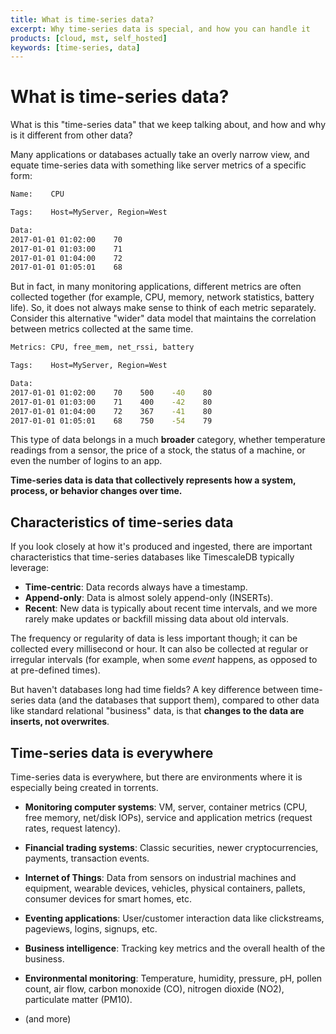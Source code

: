 ```yaml
---
title: What is time-series data?
excerpt: Why time-series data is special, and how you can handle it
products: [cloud, mst, self_hosted]
keywords: [time-series, data]
---
```


# What is time-series data?

What is this "time-series data" that we keep talking about, and how and why is
it different from other data?

Many applications or databases actually take an overly narrow view, and equate
time-series data with something like server metrics of a specific form:

```bash
Name:    CPU

Tags:    Host=MyServer, Region=West

Data:
2017-01-01 01:02:00    70
2017-01-01 01:03:00    71
2017-01-01 01:04:00    72
2017-01-01 01:05:01    68
```

But in fact, in many monitoring applications, different metrics are often
collected together (for example, CPU, memory, network statistics, battery life). So, it
does not always make sense to think of each metric separately. Consider this
alternative "wider" data model that maintains the correlation between metrics
collected at the same time.

```bash
Metrics: CPU, free_mem, net_rssi, battery

Tags:    Host=MyServer, Region=West

Data:
2017-01-01 01:02:00    70    500    -40    80
2017-01-01 01:03:00    71    400    -42    80
2017-01-01 01:04:00    72    367    -41    80
2017-01-01 01:05:01    68    750    -54    79
```

This type of data belongs in a much **broader** category,
whether temperature
readings from a sensor, the price of a stock, the status of a machine,
or even the number of logins to an app.

**Time-series data is data that
collectively represents how a system, process, or behavior changes
over time.**

## Characteristics of time-series data

If you look closely at how it's produced and ingested, there are important
characteristics that time-series databases like TimescaleDB typically leverage:

*   **Time-centric**: Data records always have a timestamp.
*   **Append-only**: Data is almost solely append-only (INSERTs).
*   **Recent**: New data is typically about recent time intervals, and we
more rarely make updates or backfill missing data about old intervals.

The frequency or regularity of data is less important though; it can be
collected every millisecond or hour. It can also be collected at regular or
irregular intervals (for example, when some *event* happens, as opposed to at
pre-defined times).

But haven't databases long had time fields? A key difference between
time-series data (and the databases that support them), compared to other
data like standard relational "business" data, is that **changes to the
data are inserts, not overwrites**.

## Time-series data is everywhere

Time-series data is everywhere, but there are environments where it is especially
being created in torrents.

*   **Monitoring computer systems**: VM, server, container metrics (CPU, free memory, net/disk IOPs),
service and application metrics (request rates, request latency).

*   **Financial trading systems**: Classic securities, newer cryptocurrencies,
payments, transaction events.

*   **Internet of Things**: Data from sensors on industrial machines and equipment,
wearable devices, vehicles, physical containers, pallets,
consumer devices for smart homes, etc.

*   **Eventing applications**: User/customer interaction data like clickstreams,
pageviews, logins, signups, etc.

*   **Business intelligence**: Tracking key metrics and the overall health of the business.

*   **Environmental monitoring**: Temperature, humidity, pressure, pH, pollen count,
air flow, carbon monoxide (CO), nitrogen dioxide (NO2), particulate matter (PM10).

*   (and more)
